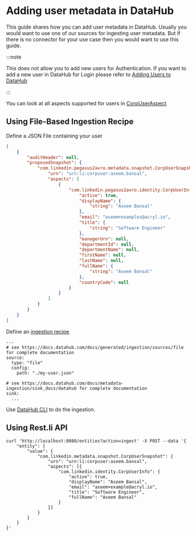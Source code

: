 # Adding user metadata in DataHub

This guide shares how you can add user metadata in DataHub. Usually you would want to use one of our sources for ingesting user metadata. But if there is no connector for your use case then you would want to use this guide.

:::note

This does not allow you to add new users for Authentication. If you want to add a new user in DataHub for Login please refer to [Adding Users to DataHub](../authentication/guides/add-users.md)

:::

You can look at all aspects supported for users in [CorpUserAspect](../../metadata-models/src/main/pegasus/com/linkedin/metadata/aspect/CorpUserAspect.pdl)

## Using File-Based Ingestion Recipe

Define a JSON File containing your user

```my-user.json
[
    {
        "auditHeader": null,
        "proposedSnapshot": {
            "com.linkedin.pegasus2avro.metadata.snapshot.CorpUserSnapshot": {
                "urn": "urn:li:corpuser:aseem.bansal",
                "aspects": [
                    {
                        "com.linkedin.pegasus2avro.identity.CorpUserInfo": {
                            "active": true,
                            "displayName": {
                                "string": "Aseem Bansal"
                            },
                            "email": "aseem+examples@acryl.io",
                            "title": {
                                "string": "Software Engineer"
                            },
                            "managerUrn": null,
                            "departmentId": null,
                            "departmentName": null,
                            "firstName": null,
                            "lastName": null,
                            "fullName": {
                                "string": "Aseem Bansal"
                            },
                            "countryCode": null
                        }
                    }
                ]
            }
        }
    }
]
```

Define an [ingestion recipe](https://docs.datahub.com/docs/metadata-ingestion/#recipes)

```
---
# see https://docs.datahub.com/docs/generated/ingestion/sources/file for complete documentation
source:
  type: "file"
  config:
    path: "./my-user.json"

# see https://docs.datahub.com/docs/metadata-ingestion/sink_docs/datahub for complete documentation
sink:
  ...

```

Use [DataHub CLI](../cli.md) to do the ingestion.

## Using Rest.li API

```
curl 'http://localhost:8080/entities?action=ingest' -X POST --data '{
	"entity": {
		"value": {
			"com.linkedin.metadata.snapshot.CorpUserSnapshot": {
				"urn": "urn:li:corpuser:aseem.bansal",
				"aspects": [{
					"com.linkedin.identity.CorpUserInfo": {
                        "active": true,
						"displayName": "Aseem Bansal",
						"email": "aseem+example@acryl.io",
						"title": "Software Engineer",
						"fullName": "Aseem Bansal"
					}
				}]
			}
		}
	}
}'
```
